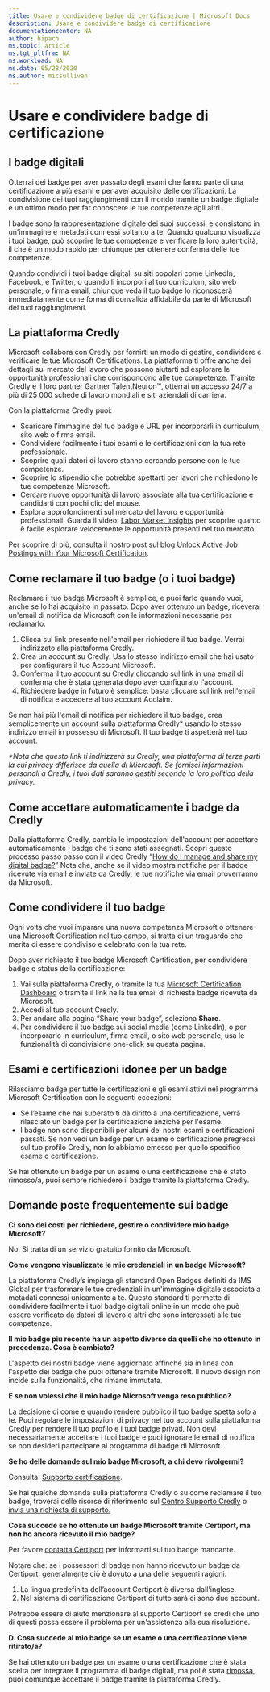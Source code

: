 ```yaml
---
title: Usare e condividere badge di certificazione | Microsoft Docs
description: Usare e condividere badge di certificazione 
documentationcenter: NA 
author: bipach
ms.topic: article
ms.tgt_pltfrm: NA
ms.workload: NA
ms.date: 05/28/2020
ms.author: micsullivan
---
```

# Usare e condividere badge di certificazione

## I badge digitali

Otterrai dei badge per aver passato degli esami che fanno parte di una certificazione a più esami e per aver acquisito delle certificazioni. La condivisione dei tuoi raggiungimenti con il mondo tramite un badge digitale è un ottimo modo per far conoscere le tue competenze agli altri.

I badge sono la rappresentazione digitale dei suoi successi, e consistono in un'immagine e metadati connessi soltanto a te. Quando qualcuno visualizza i tuoi badge, può scoprire le tue competenze e verificare la loro autenticità, il che è un modo rapido per chiunque per ottenere conferma delle tue competenze.

Quando condividi i tuoi badge digitali su siti popolari come LinkedIn, Facebook, e Twitter, o quando li incorpori al tuo curriculum, sito web personale, o firma email, chiunque veda il tuo badge lo riconoscerà immediatamente come forma di convalida affidabile da parte di Microsoft dei tuoi raggiungimenti.

## La piattaforma Credly

Microsoft collabora con Credly per fornirti un modo di gestire, condividere e verificare le tue Microsoft Certifications. La piattaforma ti offre anche dei dettagli sul mercato del lavoro che possono aiutarti ad esplorare le opportunità professionali che corrispondono alle tue competenze. Tramite Credly e il loro partner Gartner TalentNeuron™, otterrai un accesso 24/7 a più di 25 000 schede di lavoro mondiali e siti aziendali di carriera.

Con la piattaforma Credly puoi:
- Scaricare l'immagine del tuo badge e URL per incorporarli in curriculum, sito web o firma email.
- Condividere facilmente i tuoi esami e le certificazioni con la tua rete professionale.
- Scoprire quali datori di lavoro stanno cercando persone con le tue competenze.
- Scoprire lo stipendio che potrebbe spettarti per lavori che richiedono le tue competenze Microsoft.
- Cercare nuove opportunità di lavoro associate alla tua certificazione e candidarti con pochi clic del mouse.
- Esplora approfondimenti sul mercato del lavoro e opportunità professionali. Guarda il video:  [Labor Market Insights](https://support.credly.com/hc/en-us/articles/360041974091-Video-What-labor-market-insights-are-available-with-my-badge) per scoprire quanto è facile esplorare velocemente le opportunità presenti nel tuo mercato.

Per scoprire di più, consulta il nostro post sul blog [Unlock Active Job Postings with Your Microsoft Certification](/learn/certifications/posts/unlock-active-job-postings-with-your-microsoft-certification).

## Come reclamare il tuo badge (o i tuoi badge)

Reclamare il tuo badge Microsoft è semplice, e puoi farlo quando vuoi, anche se lo hai acquisito in passato. Dopo aver ottenuto un badge, riceverai un'email di notifica da Microsoft con le informazioni necessarie per reclamarlo.

1. Clicca sul link presente nell'email per richiedere il tuo badge. Verrai indirizzato alla piattaforma Credly.
2. Crea un account su Credly. Usa lo stesso indirizzo email che hai usato per configurare il tuo Account Microsoft.
3. Conferma il tuo account su Credly cliccando sul link in una email di conferma che è stata generata dopo aver configurato l'account.
4. Richiedere badge in futuro è semplice: basta cliccare sul link nell'email di notifica e accedere al tuo account Acclaim.

Se non hai più l'email di notifica per richiedere il tuo badge, crea semplicemente un account sulla piattaforma Credly* usando lo stesso indirizzo email in possesso di Microsoft. Il tuo badge ti aspetterà nel tuo account.

_*Nota che questo link ti indirizzerà su Credly, una piattaforma di terze parti la cui privacy differisce da quella di Microsoft. Se fornisci informazioni personali a Credly, i tuoi dati saranno gestiti secondo la loro politica della privacy._

## Come accettare automaticamente i badge da Credly

Dalla piattaforma Credly, cambia le impostazioni dell'account per accettare automaticamente i badge che ti sono stati assegnati. Scopri questo processo passo passo con il video Credly “[How do I manage and share my digital badge?](https://support.credly.com/hc/en-us/articles/360021222231-How-do-I-manage-and-share-my-digital-badge-)” Nota che, anche se il video mostra notifiche per il badge ricevute via email e inviate da Credly, le tue notifiche via email proverranno da Microsoft.

## Come condividere il tuo badge

Ogni volta che vuoi imparare una nuova competenza Microsoft o ottenere una Microsoft Certification nel tuo campo, si tratta di un traguardo che merita di essere condiviso e celebrato con la tua rete.

Dopo aver richiesto il tuo badge Microsoft Certification, per condividere badge e status della certificazione:

1. Vai sulla piattaforma Credly, o tramite la tua [Microsoft Certification Dashboard](https://aka.ms/certdashboard) o tramite il link nella tua email di richiesta badge ricevuta da Microsoft.
2. Accedi al tuo account Credly.
3. Per andare alla pagina “Share your badge”, seleziona **Share**.
4. Per condividere il tuo badge sui social media (come LinkedIn), o per incorporarlo in curriculum, firma email, o sito web personale, usa le funzionalità di condivisione one-click su questa pagina.

## Esami e certificazioni idonee per un badge

Rilasciamo badge per tutte le certificazioni e gli esami attivi nel programma Microsoft Certification con le seguenti eccezioni:  

- Se l’esame che hai superato ti dà diritto a una certificazione, verrà rilasciato un badge per la certificazione anziché per l'esame.
- I badge non sono disponibili per alcuni dei nostri esami e certificazioni passati. Se non vedi un badge per un esame o certificazione pregressi sul tuo profilo Credly, non lo abbiamo emesso per quello specifico esame o certificazione.

Se hai ottenuto un badge per un esame o una certificazione che è stato rimosso/a, puoi sempre richiedere il badge tramite la piattaforma Credly.

## Domande poste frequentemente sui badge

**Ci sono dei costi per richiedere, gestire o condividere mio badge Microsoft?**

No. Si tratta di un servizio gratuito fornito da Microsoft.

**Come vengono visualizzate le mie credenziali in un badge Microsoft?**

La piattaforma Credly’s impiega gli standard Open Badges definiti da IMS Global per trasformare le tue credenziali in un'immagine digitale associata a metadati connessi unicamente a te. Questo standard ti permette di condividere facilmente i tuoi badge digitali online in un modo che può essere verificato da datori di lavoro e altri che sono interessati alle tue competenze.

**Il mio badge più recente ha un aspetto diverso da quelli che ho ottenuto in precedenza. Cosa è cambiato?**

L'aspetto dei nostri badge viene aggiornato affinché sia in linea con l'aspetto dei badge che puoi ottenere tramite Microsoft. Il nuovo design non incide sulla funzionalità, che rimane immutata.

**E se non volessi che il mio badge Microsoft venga reso pubblico?**

La decisione di come e quando rendere pubblico il tuo badge spetta solo a te. Puoi regolare le impostazioni di privacy nel tuo account sulla piattaforma Credly per rendere il tuo profilo e i tuoi badge privati. Non devi necessariamente accettare i tuoi badge e puoi ignorare le email di notifica se non desideri partecipare al programma di badge di Microsoft.

**Se ho delle domande sul mio badge Microsoft, a chi devo rivolgermi?**

Consulta: [Supporto certificazione](/learn/certifications/help).

Se hai qualche domanda sulla piattaforma Credly o su come reclamare il tuo badge, troverai delle risorse di riferimento sul [Centro Supporto Credly](https://support.credly.com/hc/en-us) o [invia una richiesta di supporto.](https://support.credly.com/hc/en-us/requests/new)

**Cosa succede se ho ottenuto un badge Microsoft tramite Certiport, ma non ho ancora ricevuto il mio badge?**

Per favore [contatta Certiport](https://certiport.pearsonvue.com/Support/Support-for-test-candidates/Customer-service) per informarti sul tuo badge mancante.

Notare che: se i possessori di badge non hanno ricevuto un badge da Certiport, generalmente ciò è dovuto a una delle seguenti ragioni:

1. La lingua predefinita dell’account Certiport è diversa dall'inglese.
2. Nel sistema di certificazione Certiport di tutto sarà ci sono due account.

Potrebbe essere di aiuto menzionare al supporto Certiport se credi che uno di questi possa essere il problema per un'assistenza alla sua risoluzione.

**D. Cosa succede al mio badge se un esame o una certificazione viene ritirato/a?**

Se hai ottenuto un badge per un esame o una certificazione che è stata scelta per integrare il programma di badge digitali, ma poi è stata [rimossa](/learn/certifications/retired-certifications), puoi comunque accettare il badge tramite la piattaforma Credly.
